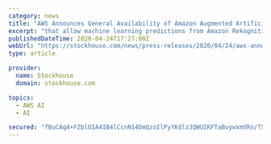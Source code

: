 ```yaml
---
category: news
title: "AWS Announces General Availability of Amazon Augmented Artificial Intelligence (A2I)"
excerpt: "that allow machine learning predictions from Amazon Rekognition and Amazon Textract to be human-reviewed more easily. Developers who build custom machine learning models in Amazon SageMaker (or other on-premises or cloud tools) can set up human review for ..."
publishedDateTime: 2020-04-24T17:27:00Z
webUrl: "https://stockhouse.com/news/press-releases/2020/04/24/aws-announces-general-availability-of-amazon-augmented-artificial-intelligence"
type: article

provider:
  name: Stockhouse
  domain: stockhouse.com

topics:
  - AWS AI
  - AI

secured: "fBuCAq4+FZblOIA4IB4lCcnN14DmQzoIlPyYKdlzJQWUIKFTaBvywxmVRn/T5gg159QnsD9mkL3YB3kDjietJPgOfUthzLcYNnERxyJNN8TFFRqRrEFgkkEsy1e7ok5u0OSrWrltXxtEduy+JyO6SJRubl5GksII3xGmeFG4P7Ou1qc0HVCJtekXD0aIf2BFu02GZsRtCwcAo9JmBqWhCqJXT7jKoONLn2z+JMY+bD5GfzZxvyzjiseJkdvzBo4eF5tkYjYKv5Rc/hK8UrxXGUtItU6/5I4FDDjKTyLM3r9ojmnd/xwYB4GfWbyiAshR;f+DRPOXK4rzg6OWtS9T0Ng=="
---
```


